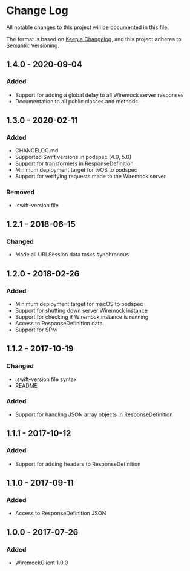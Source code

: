 # Change Log
All notable changes to this project will be documented in this file.

The format is based on [Keep a Changelog](https://keepachangelog.com/en/1.0.0/),
and this project adheres to [Semantic Versioning](https://semver.org/spec/v2.0.0.html).

## 1.4.0 - 2020-09-04
### Added
- Support for adding a global delay to all Wiremock server responses
- Documentation to all public classes and methods

## 1.3.0 - 2020-02-11
### Added
- CHANGELOG.md
- Supported Swift versions in podspec (4.0, 5.0)
- Support for transformers in ResponseDefinition
- Minimum deployment target for tvOS to podspec
- Support for verifying requests made to the Wiremock server
### Removed
- .swift-version file


## 1.2.1 - 2018-06-15
### Changed
- Made all URLSession data tasks synchronous

## 1.2.0 - 2018-02-26
### Added
- Minimum deployment target for macOS to podspec
- Support for shutting down server Wiremock instance
- Support for checking if Wiremock instance is running
- Access to ResponseDefinition data
- Support for SPM

## 1.1.2 - 2017-10-19
### Changed
- .swift-version file syntax
- README
### Added
- Support for handling JSON array objects in ResponseDefinition

## 1.1.1 - 2017-10-12
### Added
- Support for adding headers to ResponseDefinition

## 1.1.0 - 2017-09-11
### Added
- Access to ResponseDefinition JSON

## 1.0.0 - 2017-07-26
### Added
- WiremockClient 1.0.0
